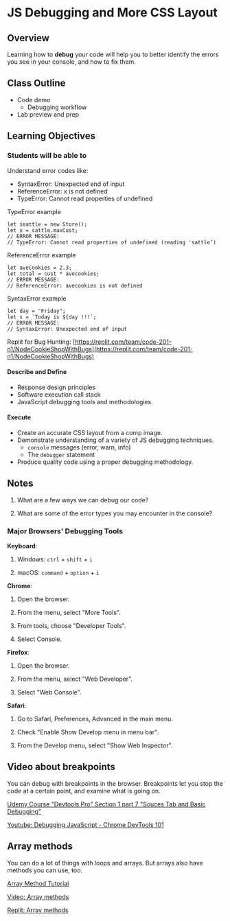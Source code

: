 # JS Debugging and More CSS Layout

## Overview

Learning how to **debug** your code will help you to better identify the errors you see in your console, and how to fix them.

## Class Outline

- Code demo
  - Debugging workflow
- Lab preview and prep

## Learning Objectives

### Students will be able to

Understand error codes like:

* SyntaxError: Unexpected end of input
* ReferenceError: x is not defined
* TypeError: Cannot read properties of undefined 

TypeError example

    let seattle = new Store();
    let x = sattle.maxCust;
    // ERROR MESSAGE:
    // TypeError: Cannot read properties of undefined (reading 'sattle’)

ReferenceError example

    let aveCookies = 2.3;
    let total = cust * avecookies;
    // ERROR MESSAGE:
    // ReferenceError: avecookies is not defined

SyntaxError example 

    let day = "Friday";
    let s = `Today is ${day !!!`;
    // ERROR MESSAGE:
    // SyntaxError: Unexpected end of input

Replit for Bug Hunting: [https://replit.com/team/code-201-n1/NodeCookieShopWithBugs](https://replit.com/team/code-201-n1/NodeCookieShopWithBugs)

#### Describe and Define

- Response design principles
- Software execution call stack
- JavaScript debugging tools and methodologies

#### Execute

- Create an accurate CSS layout from a comp image.
- Demonstrate understanding of a variety of JS debugging techniques.
  - `console` messages (error, warn, info)
  - The `debugger` statement
- Produce quality code using a proper debugging methodology.

## Notes

1. What are a few ways we can debug our code?

1. What are some of the error types you may encounter in the console?

### Major Browsers' Debugging Tools

**Keyboard**:

1. Windows: `ctrl` + `shift` + `i`

1. macOS: `command` + `option` + `i`

**Chrome**:

1. Open the browser.

1. From the menu, select "More Tools".

1. From tools, choose "Developer Tools".

1. Select Console.

**Firefox**:

1. Open the browser.

1. From the menu, select "Web Developer".

1. Select "Web Console".

**Safari**:

1. Go to Safari, Preferences, Advanced in the main menu.

1. Check "Enable Show Develop menu in menu bar".

1. From the Develop menu, select "Show Web Inspector".

## Video about breakpoints

You can debug with breakpoints in the browser. Breakpoints let you stop the code at a certain point, and examine what is going on.

[Udemy Course "Devtools Pro" Section 1 part 7 "Souces Tab and Basic Debugging"](https://www.udemy.com/course/devtools-2017-the-basics-of-chrome-developer-tools/learn/lecture/6871494#overview)

[Youtube: Debugging JavaScript - Chrome DevTools 101](https://www.youtube.com/watch?v=H0XScE08hy8)


## Array methods

You can do a lot of things with loops and arrays. But arrays also have methods you can use, too.

[Array Method Tutorial](https://javascript.info/array-methods)

[Video: Array methods](https://www.youtube.com/watch?v=HOc49cbm-68)

[Replit: Array methods](https://replit.com/team/code-201-n1/Array-Methods-1)